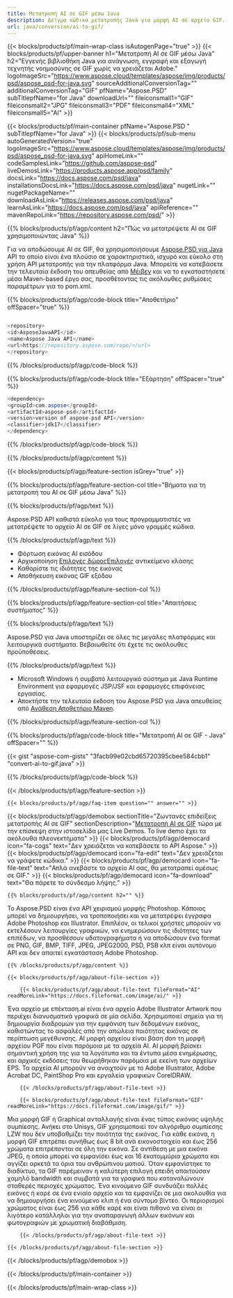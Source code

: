 ```yaml
---
title: Μετατροπή AI σε GIF μέσω Java
description: Δείγμα κώδικα μετατροπής Java για μορφή AI σε αρχείο GIF. Χρησιμοποιήστε αυτό το παράδειγμα κώδικα για να μετατρέψετε AI σε GIF μέσα σε οποιαδήποτε εφαρμογή Web ή Desktop Java που βασίζεται.
url: java/conversion/ai-to-gif/
---
```


{{< blocks/products/pf/main-wrap-class isAutogenPage="true" >}}
{{< blocks/products/pf/upper-banner h1="Μετατροπή AI σε GIF μέσω Java" h2="Εγγενής βιβλιοθήκη Java για ανάγνωση, εγγραφή και εξαγωγή τεχνητής νοημοσύνης σε GIF χωρίς να χρειάζεται Adobe." logoImageSrc="https://www.aspose.cloud/templates/aspose/img/products/psd/aspose_psd-for-java.svg" sourceAdditionalConversionTag="" additionalConversionTag="GIF" pfName="Aspose.PSD" subTitlepfName="for Java" downloadUrl="" fileiconsmall1="GIF" fileiconsmall2="JPG" fileiconsmall3="PDF" fileiconsmall4="XML" fileiconsmall5="AI" >}}

{{< blocks/products/pf/main-container pfName="Aspose.PSD " subTitlepfName="for Java" >}}
{{< blocks/products/pf/sub-menu autoGeneratedVersion="true" logoImageSrc="https://www.aspose.cloud/templates/aspose/img/products/psd/aspose_psd-for-java.svg" apiHomeLink="" codeSamplesLink="https://github.com/aspose-psd" liveDemosLink="https://products.aspose.app/psd/family" docsLink="https://docs.aspose.com/psd/java" installationsDocsLink="https://docs.aspose.com/psd/java" nugetLink="" nugetPackageName="" downloadAsLink="https://releases.aspose.com/psd/java" learnAsLink="https://docs.aspose.com/psd/java" apiReference="" mavenRepoLink="https://repository.aspose.com/psd/" >}}

{{% blocks/products/pf/agp/content h2="Πώς να μετατρέψετε AI σε GIF χρησιμοποιώντας Java" %}}

Για να αποδώσουμε AI σε GIF, θα χρησιμοποιήσουμε <a href="/psd/{{< lang-code >}}java">Aspose.PSD για Java</a> API το οποίο είναι ένα πλούσιο σε χαρακτηριστικά, ισχυρό και εύκολο στη χρήση API μετατροπής για την πλατφόρμα Java. Μπορείτε να κατεβάσετε την τελευταία έκδοση του απευθείας από <a href="https://repository.aspose.com/psd/">Μέιβεν</a> και να το εγκαταστήσετε μέσα Maven-based έργο σας, προσθέτοντας τις ακόλουθες ρυθμίσεις παραμέτρων για το pom.xml.

{{% blocks/products/pf/agp/code-block title="Αποθετήριο" offSpacer="true" %}}

```cs

<repository>
<id>AsposeJavaAPI</id>
<name>Aspose Java API</name>
<url>https://repository.aspose.com/repo/</url>
</repository>

```

{{% /blocks/products/pf/agp/code-block %}}

{{% blocks/products/pf/agp/code-block title="Εξάρτηση" offSpacer="true" %}}

```cs
<dependency>
<groupId>com.aspose</groupId>
<artifactId>aspose-psd</artifactId>
<version>version of aspose-psd API</version>
<classifier>jdk17</classifier>
</dependency>

```

{{% /blocks/products/pf/agp/code-block %}}

{{% /blocks/products/pf/agp/content %}}

{{< blocks/products/pf/agp/feature-section isGrey="true" >}}

{{% blocks/products/pf/agp/feature-section-col title="Βήματα για τη μετατροπή του AI σε GIF μέσω Java" %}}

{{% blocks/products/pf/agp/text %}}

 Aspose.PSD API καθιστά εύκολο για τους προγραμματιστές να μετατρέψετε το αρχείο AI σε GIF σε λίγες μόνο γραμμές κώδικα.

{{% /blocks/products/pf/agp/text %}}

- Φόρτωση εικόνας AI εισόδου
- Αρχικοποίηση [Επιλογές δώροςΕπιλογές](https://apireference.aspose.com/psd/java/com.aspose.psd.imageoptions/gifOptions) αντικείμενο κλάσης
- Καθορίστε τις ιδιότητες της εικόνας
- Αποθήκευση εικόνας GIF εξόδου

{{% /blocks/products/pf/agp/feature-section-col %}}

{{% blocks/products/pf/agp/feature-section-col title="Απαιτήσεις συστήματος" %}}

{{% blocks/products/pf/agp/text %}}

 Aspose.PSD για Java υποστηρίζει σε όλες τις μεγάλες πλατφόρμες και λειτουργικά συστήματα. Βεβαιωθείτε ότι έχετε τις ακόλουθες προϋποθέσεις.

{{% /blocks/products/pf/agp/text %}}

- Microsoft Windows ή συμβατό λειτουργικό σύστημα με Java Runtime Environment για εφαρμογές JSP/JSF και εφαρμογές επιφάνειας εργασίας.
- Αποκτήστε την τελευταία έκδοση του Aspose.PSD για Java απευθείας από
 [Ανάθεση Αποθετήριο Maven](https://repository.aspose.com/psd/).

{{% /blocks/products/pf/agp/feature-section-col %}}

{{% blocks/products/pf/agp/code-block title="Μετατροπή AI σε GIF - Java" offSpacer="" %}}

{{< gist "aspose-com-gists" "3facb99e02cbd65720395cbee584cbb1" "convert-ai-to-gif.java" >}}

{{% /blocks/products/pf/agp/code-block %}}

{{< /blocks/products/pf/agp/feature-section >}}

    {{< blocks/products/pf/agp/faq-item question="" answer="" >}}
 

<!-- aboutfile Starts -->

{{< blocks/products/pf/agp/demobox sectionTitle="Ζωντανές επιδείξεις μετατροπής AI σε GIF" sectionDescription="[Μετατροπή AI σε GIF](https://products.aspose.app/psd/conversion/ai-to-gif) τώρα με την επίσκεψη στην ιστοσελίδα μας Live Demos. Το live demo έχει τα ακόλουθα πλεονεκτήματα" >}}
        {{< blocks/products/pf/agp/democard icon="fa-cogs" text="Δεν χρειάζεται να κατεβάσετε το API Aspose." >}}
        {{< blocks/products/pf/agp/democard icon="fa-edit" text="Δεν χρειάζεται να γράψετε κώδικα." >}}
        {{< blocks/products/pf/agp/democard icon="fa-file-text" text="Απλά ανεβάστε το αρχείο AI σας, θα μετατραπεί αμέσως σε GIF." >}}
        {{< blocks/products/pf/agp/democard icon="fa-download" text="Θα πάρετε το σύνδεσμο λήψης." >}}

    {{% blocks/products/pf/agp/content h2="" %}}

Το Aspose.PSD είναι ένα API χειρισμού μορφής Photoshop. Κάποιος μπορεί να δημιουργήσει, να τροποποιήσει και να μετατρέψει έγγραφα Adobe Photoshop και Illustrator. Επιπλέον, οι τελικοί χρήστες μπορούν να εκτελέσουν λειτουργίες γραφικών, να ενημερώσουν τις ιδιότητες των επιπέδων, να προσθέσουν υδατογραφήματα ή να αποδώσουν ένα format σε PNG, GIF, BMP, TIFF, JPEG, JPEG2000, PSD, PSB κλπ είναι αυτόνομο API και δεν απαιτεί εγκατάσταση Adobe Photoshop.  



    {{% /blocks/products/pf/agp/content %}}

    {{< blocks/products/pf/agp/about-file-section >}}

        {{< blocks/products/pf/agp/about-file-text fileFormat="AI" readMoreLink="https://docs.fileformat.com/image/ai/" >}}
Ένα αρχείο με επέκταση.ai είναι ένα αρχείο Adobe Illustrator Artwork που περιέχει διανυσματικά γραφικά σε μία σελίδα. Χρησιμοποιεί σημεία για τη δημιουργία διαδρομών για την εμφάνιση των δεδομένων εικόνας, καθιστώντας το ασφαλές από την απώλεια ποιότητας εικόνας σε περίπτωση μεγέθυνσης. AI μορφή αρχείου είναι βάση don τη μορφή αρχείου PGF που είναι παρόμοια με τα αρχεία AI. AI μορφή βρίσκει σημαντική χρήση της για τα λογότυπα και τα έντυπα μέσα ενημέρωσης, και αρχικές εκδόσεις του θεωρήθηκαν παρόμοια με εκείνη των αρχείων EPS. Τα αρχεία AI μπορούν να ανοιχτούν με το Adobe Illustrator, Adobe Acrobat DC, PaintShop Pro και εργαλεία γραφικών CorelDRAW.

        {{< /blocks/products/pf/agp/about-file-text >}}

        {{< blocks/products/pf/agp/about-file-text fileFormat="GIF" readMoreLink="https://docs.fileformat.com/image/gif/" >}}
Μια μορφή GIF ή Graphical ανταλλαγής είναι ένας τύπος εικόνας υψηλής συμπίεσης. Ανήκει στο Unisys, GIF χρησιμοποιεί τον αλγόριθμο συμπίεσης LZW που δεν υποβαθμίζει την ποιότητα της εικόνας. Για κάθε εικόνα, η μορφή GIF επιτρέπει συνήθως έως 8 bit ανά εικονοστοιχείο και έως 256 χρώματα επιτρέπονται σε όλη την εικόνα. Σε αντίθεση με μια εικόνα JPEG, η οποία μπορεί να εμφανίσει έως και 16 εκατομμύρια χρώματα και αγγίζει αρκετά τα όρια του ανθρώπινου ματιού. Όταν εμφανίστηκε το διαδίκτυο, τα GIF παρέμειναν η καλύτερη επιλογή επειδή απαιτούσαν χαμηλό bandwidth και συμβατά για τα γραφικά που καταναλώνουν σταθερές περιοχές χρώματος. Ένα κινούμενο GIF συνδυάζει πολλές εικόνες ή καρέ σε ένα ενιαίο αρχείο και τα εμφανίζει σε μια ακολουθία για να δημιουργήσει ένα κινούμενο κλιπ ή ένα σύντομο βίντεο. Οι περιορισμοί χρώματος είναι έως 256 για κάθε καρέ και είναι πιθανό να είναι οι λιγότερο κατάλληλοι για την αναπαραγωγή άλλων εικόνων και φωτογραφιών με χρωματική διαβάθμιση.

        {{< /blocks/products/pf/agp/about-file-text >}}

    {{< /blocks/products/pf/agp/about-file-section >}}

{{< /blocks/products/pf/agp/demobox >}}

<!-- aboutfile Ends -->



{{< /blocks/products/pf/main-container >}}
    
{{< /blocks/products/pf/main-wrap-class >}}
